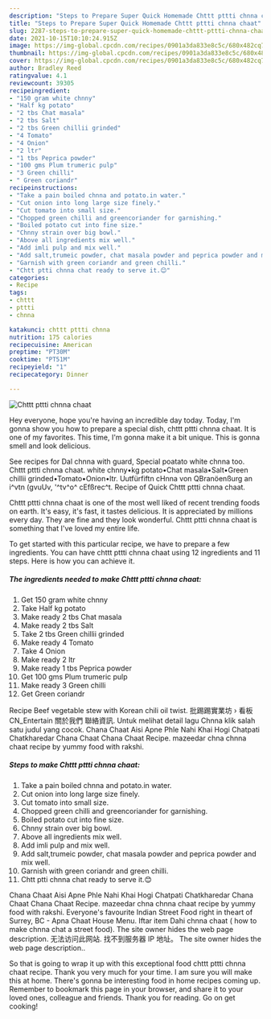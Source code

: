 ```yaml
---
description: "Steps to Prepare Super Quick Homemade Chttt pttti chnna chaat"
title: "Steps to Prepare Super Quick Homemade Chttt pttti chnna chaat"
slug: 2287-steps-to-prepare-super-quick-homemade-chttt-pttti-chnna-chaat
date: 2021-10-15T10:10:24.915Z
image: https://img-global.cpcdn.com/recipes/0901a3da833e8c5c/680x482cq70/chttt-pttti-chnna-chaat-recipe-main-photo.jpg
thumbnail: https://img-global.cpcdn.com/recipes/0901a3da833e8c5c/680x482cq70/chttt-pttti-chnna-chaat-recipe-main-photo.jpg
cover: https://img-global.cpcdn.com/recipes/0901a3da833e8c5c/680x482cq70/chttt-pttti-chnna-chaat-recipe-main-photo.jpg
author: Bradley Reed
ratingvalue: 4.1
reviewcount: 39305
recipeingredient:
- "150 gram white chnny"
- "Half kg potato"
- "2 tbs Chat masala"
- "2 tbs Salt"
- "2 tbs Green chillii grinded"
- "4 Tomato"
- "4 Onion"
- "2 ltr"
- "1 tbs Peprica powder"
- "100 gms Plum trumeric pulp"
- "3 Green chilli"
- " Green coriandr"
recipeinstructions:
- "Take a pain boiled chnna and potato.in water."
- "Cut onion into long large size finely."
- "Cut tomato into small size."
- "Chopped green chilli and greencoriander for garnishing."
- "Boiled potato cut into fine size."
- "Chnny strain over big bowl."
- "Above all ingredients mix well."
- "Add imli pulp and mix well."
- "Add salt,trumeic powder, chat masala powder and peprica powder and mix well."
- "Garnish with green coriandr and green chilli."
- "Chtt ptti chnna chat ready to serve it.😊"
categories:
- Recipe
tags:
- chttt
- pttti
- chnna

katakunci: chttt pttti chnna 
nutrition: 175 calories
recipecuisine: American
preptime: "PT30M"
cooktime: "PT51M"
recipeyield: "1"
recipecategory: Dinner

---
```



![Chttt pttti chnna chaat](https://img-global.cpcdn.com/recipes/0901a3da833e8c5c/680x482cq70/chttt-pttti-chnna-chaat-recipe-main-photo.jpg)

Hey everyone, hope you're having an incredible day today. Today, I'm gonna show you how to prepare a special dish, chttt pttti chnna chaat. It is one of my favorites. This time, I'm gonna make it a bit unique. This is gonna smell and look delicious.

See recipes for Dal chnna with guard, Special poatato white chnna too. Chttt pttti chnna chaat. white chnny•kg potato•Chat masala•Salt•Green chillii grinded•Tomato•Onion•ltr. Uutfürfiftn cHnna von QBranöenßurg an i^vtn (gvuUv, &#39;^tv^o^ cEfßrec^t. Recipe of Quick Chttt pttti chnna chaat.

Chttt pttti chnna chaat is one of the most well liked of recent trending foods on earth. It's easy, it's fast, it tastes delicious. It is appreciated by millions every day. They are fine and they look wonderful. Chttt pttti chnna chaat is something that I've loved my entire life.


To get started with this particular recipe, we have to prepare a few ingredients. You can have chttt pttti chnna chaat using 12 ingredients and 11 steps. Here is how you can achieve it.

<!--inarticleads1-->

##### The ingredients needed to make Chttt pttti chnna chaat:

1. Get 150 gram white chnny
1. Take Half kg potato
1. Make ready 2 tbs Chat masala
1. Make ready 2 tbs Salt
1. Take 2 tbs Green chillii grinded
1. Make ready 4 Tomato
1. Take 4 Onion
1. Make ready 2 ltr
1. Make ready 1 tbs Peprica powder
1. Get 100 gms Plum trumeric pulp
1. Make ready 3 Green chilli
1. Get  Green coriandr


Recipe Beef vegetable stew with Korean chili oil twist. 批踢踢實業坊 › 看板 CN_Entertain 關於我們 聯絡資訊. Untuk melihat detail lagu Chnna klik salah satu judul yang cocok. Chana Chaat Aisi Apne Phle Nahi Khai Hogi Chatpati Chatkharedar Chana Chaat Chana Chaat Recipe. mazeedar chna chnna chaat recipe by yummy food with rakshi. 

<!--inarticleads2-->

##### Steps to make Chttt pttti chnna chaat:

1. Take a pain boiled chnna and potato.in water.
1. Cut onion into long large size finely.
1. Cut tomato into small size.
1. Chopped green chilli and greencoriander for garnishing.
1. Boiled potato cut into fine size.
1. Chnny strain over big bowl.
1. Above all ingredients mix well.
1. Add imli pulp and mix well.
1. Add salt,trumeic powder, chat masala powder and peprica powder and mix well.
1. Garnish with green coriandr and green chilli.
1. Chtt ptti chnna chat ready to serve it.😊


Chana Chaat Aisi Apne Phle Nahi Khai Hogi Chatpati Chatkharedar Chana Chaat Chana Chaat Recipe. mazeedar chna chnna chaat recipe by yummy food with rakshi. Everyone&#39;s favourite Indian Street Food right in theart of Surrey, BC - Apna Chaat House Menu. Iftar item Dahi chnna chaat ( how to make chnna chat a street food). The site owner hides the web page description. 无法访问此网站. 找不到服务器 IP 地址。 The site owner hides the web page description.. 

So that is going to wrap it up with this exceptional food chttt pttti chnna chaat recipe. Thank you very much for your time. I am sure you will make this at home. There's gonna be interesting food in home recipes coming up. Remember to bookmark this page in your browser, and share it to your loved ones, colleague and friends. Thank you for reading. Go on get cooking!
